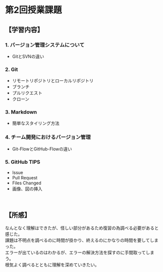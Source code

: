 # 第2回授業課題

## 【学習内容】
### 1. バージョン管理システムについて
- GitとSVNの違い

### 2. Git
- リモートリポジトリとローカルリポジトリ
- ブランチ
- プルリクエスト
- クローン

### 3. Markdown
- 簡単なスタイリング方法

### 4. チーム開発におけるバージョン管理
- Git-FlowとGitHub-Flowの違い

### 5. GitHub TIPS
- Issue
- Pull Request
- Files Changed
- 画像、図の挿入

<br>

## 【所感】
なんとなく理解はできたが、怪しい部分があるため復習の為調べる必要があると感じた。<br>課題は不明点を調べるのに時間が掛かり、終えるのにかなりの時間を要してしまった。<br>エラーが出ているのはわかるが、エラーの解決方法を探すのに手間取ってしまう。<br>
根気よく調べるとともに理解を深めていきたい。